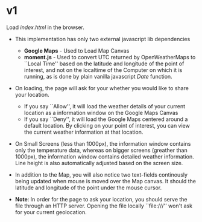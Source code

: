 # v1

Load *index.html* in the browser.

* This implementation has only two external javascript lib dependencies
  * **Google Maps** - Used to Load Map Canvas
  * **moment.js** - Used to convert UTC returned by OpenWeatherMaps to ``Local Time'' based on the latitude and longitude of the point of interest, 
  and not on the localtime of the Computer on which it is running, as is done by plain vanilla javascript *Date* function.

* On loading, the page will ask for your whether you would like to share your location.
  * If you say ``Allow'', it will load the weather details of your current location as a information window on the Google Maps Canvas
  * If you say ``Deny'', it will load the Google Maps centered around a default location. By clicking on your point of interest,
  you can view the current weather information at that location.
* On Small Screens (less than 1000px), the information window contains only the temperature data, whereas on bigger screens (greather than 1000px), the information window contains detailed weather information. Line height is also automatically adjusted based on the screen size.
* In addition to the Map, you will also notice two text-fields continously being updated when mouse is moved over the Map canvas. It should the latitude and longitude of the point under the mouse cursor.
* **Note**: In order for the page to ask your location, you should serve the file through an HTTP server. Opening the file locally ``file:///'' won't ask for your current geolocation.
